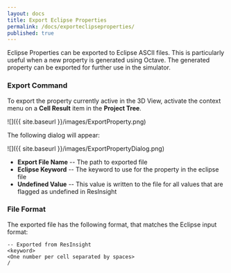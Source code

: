 ```yaml
---
layout: docs
title: Export Eclipse Properties
permalink: /docs/exporteclipseproperties/
published: true
---
```


Eclipse Properties can be exported to Eclipse ASCII files. 
This is particularly useful when a new property is generated using Octave. 
The generated property can be exported for further use in the simulator.

### Export Command

To export the property currently active in the 3D View, activate the context menu on a **Cell Result** item in the **Project Tree**. 

![]({{ site.baseurl }}/images/ExportProperty.png) 

The following dialog will appear:

![]({{ site.baseurl }}/images/ExportPropertyDialog.png) 

- **Export File Name** -- The path to exported file
- **Eclipse Keyword** -- The keyword to use for the property in the eclipse file
- **Undefined Value** -- This value is written to the file for all values that are flagged as undefined in ResInsight

### File Format

The exported file has the following format, that matches the Eclipse input format:

    -- Exported from ResInsight
    <keyword>
    <One number per cell separated by spaces>
    /

